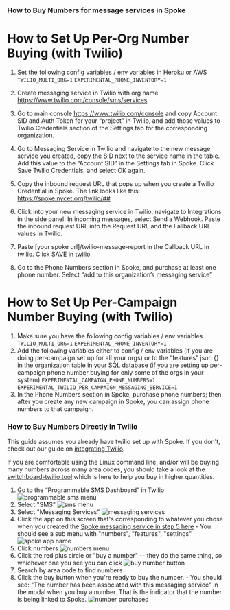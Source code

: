 ### How to Buy Numbers for message services in Spoke

# How to Set Up Per-Org Number Buying (with Twilio)

1. Set the following config variables / env variables in Heroku or AWS
`TWILIO_MULTI_ORG=1`
`EXPERIMENTAL_PHONE_INVENTORY=1`

2. Create messaging service in Twilio with org name https://www.twilio.com/console/sms/services 
3. Go to main console https://www.twilio.com/console and copy Account SID and Auth Token for your “project” in Twilio, and add those values to Twilio Credentials section of the Settings tab for the corresponding organization. 
4. Go to Messaging Service in Twilio and navigate to the new message service you created, copy the SID next to the service name in the table. Add this value to the “Account SID” in the Settings tab in Spoke. Click Save Twilio Credentials, and select OK again. 
5. Copy the inbound request URL that pops up when you create a Twilio Credential in Spoke. The link looks like this: https://spoke.nycet.org/twilio/## 
6. Click into your new messaging service in Twilio, navigate to Integrations in the side panel. In incoming messages, select Send a Webhook. Paste the inbound request URL into the Request URL and the Fallback URL values in Twilio. 
7. Paste [your spoke url]/twilio-message-report in the Callback URL in twilio. Click SAVE in twilio. 
8. Go to the Phone Numbers section in Spoke, and purchase at least one phone number. Select “add to this organization’s messaging service”

# How to Set Up Per-Campaign Number Buying (with Twilio)
1. Make sure you have the following config variables / env variables
`TWILIO_MULTI_ORG=1`
`EXPERIMENTAL_PHONE_INVENTORY=1`
2. Add the following variables either to config / env variables (if you are doing per-campaign set up for all your orgs) or to the “features” json {} in the organization table in your SQL database (if you are setting up per-campaign phone number buying for only some of the orgs in your system)
`EXPERIMENTAL_CAMPAIGN_PHONE_NUMBERS=1`
`EXPERIMENTAL_TWILIO_PER_CAMPAIGN_MESSAGING_SERVICE=1` 
3. In the Phone Numbers section in Spoke, purchase phone numbers; then after you create any new campaign in Spoke, you can assign phone numbers to that campaign.

### How to Buy Numbers Directly in Twilio

This guide assumes you already have twilio set up with Spoke. If you don't, check out our guide on [integrating Twilio](HOWTO_INTEGRATE_TWILIO.md).

If you are comfortable using the Linux command line, and/or will be buying many numbers across many area codes, you should take a look at the [switchboard-twilio tool](https://github.com/StateVoicesNational/switchboard-twilio) which is here to help you buy in higher quantities.

1. Go to the “Programmable SMS Dashboard” in Twilio
   ![programmable sms menu](images/twilio_number_buying_guide/programmable_sms_menu.png "Programmable SMS Menu")
2. Select "SMS"
   ![sms menu](images/twilio_number_buying_guide/sms_menu.png "SMS Menu")
3. Select "Messaging Services"
   ![messaging services](images/twilio_number_buying_guide/messaging_services.png "SMS Menu")
4. Click the app on this screen that's corresponding to whatever you chose when you created the [Spoke messaging service in step 5 here](HOWTO_INTEGRATE_TWILIO.md) - You should see a sub menu with "numbers", "features", "settings"
   ![spoke app name](images/twilio_number_buying_guide/spoke_app_name.png "Click your app")
5. Click numbers
   ![numbers menu](images/twilio_number_buying_guide/numbers_menu.png "Numbers Menu")
6. Click the red plus circle or "buy a number" -- they do the same thing, so whichever one you see you can click
   ![buy number button](images/twilio_number_buying_guide/buy_number_button.png "Buy Number Button")
7. Search by area code to find numbers
8. Click the buy button when you're ready to buy the number. - You should see: "The number has been associated with this messaging service" in the modal when you buy a number. That is the indicator that the number is being linked to Spoke.
   ![number purchased](images/twilio_number_buying_guide/blurred_number_purchased.png "Number Purchased")
